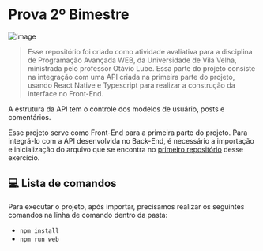 # Prova 2º Bimestre
![image](https://img.shields.io/badge/TypeScript-007ACC?style=for-the-badge&logo=typescript&logoColor=white)

> Esse repositório foi criado como atividade avaliativa para a disciplina de Programação Avançada WEB, da Universidade de Vila Velha, ministrada pelo professor Otávio Lube. Essa parte do projeto consiste na integração com uma API criada na primeira parte do projeto, usando React Native e Typescript para realizar a construção da interface no Front-End.

A estrutura da API tem o controle dos modelos de usuário, posts e comentários.

Esse projeto serve como Front-End para a primeira parte do projeto. Para integrá-lo com a API desenvolvida no Back-End, é necessário a importação e inicialização do arquivo que se encontra no [primeiro repositório](https://github.com/analaurabrito/WEB_ProvaB2_Back) desse exercício.

## 💻 Lista de comandos

Para executar o projeto, após importar, precisamos realizar os seguintes comandos na linha de comando dentro da pasta:

- ``` npm install ```
- ``` npm run web ```
